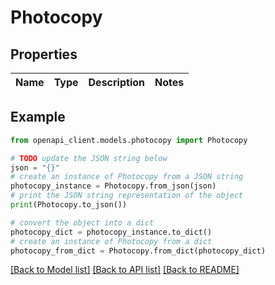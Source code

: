# Photocopy


## Properties

Name | Type | Description | Notes
------------ | ------------- | ------------- | -------------

## Example

```python
from openapi_client.models.photocopy import Photocopy

# TODO update the JSON string below
json = "{}"
# create an instance of Photocopy from a JSON string
photocopy_instance = Photocopy.from_json(json)
# print the JSON string representation of the object
print(Photocopy.to_json())

# convert the object into a dict
photocopy_dict = photocopy_instance.to_dict()
# create an instance of Photocopy from a dict
photocopy_from_dict = Photocopy.from_dict(photocopy_dict)
```
[[Back to Model list]](../README.md#documentation-for-models) [[Back to API list]](../README.md#documentation-for-api-endpoints) [[Back to README]](../README.md)


